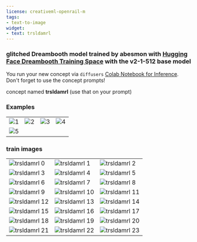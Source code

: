 ```yaml
---
license: creativeml-openrail-m
tags:
- text-to-image
widget:
- text: trsldamrl
---
```

### glitched Dreambooth model trained by abesmon with [Hugging Face Dreambooth Training Space](https://colab.research.google.com/drive/15cxJE2SBYJ0bZwoGzkdOSvqGtgz_Rvhk?usp=sharing) with the v2-1-512 base model

You run your new concept via `diffusers` [Colab Notebook for Inference](https://colab.research.google.com/drive/1FQkg1LBk99Ujpwn4fBZzGgEcuXz6-52-?usp=sharing). Don't forget to use the concept prompts! 

concept named **trsldamrl** (use that on your prompt) 

### Examples
| | | | |
|-|-|-|-|
|![1](examples/1.png)|![2](examples/2.jpg)|![3](examples/3.png)|![4](examples/4.png)|
|![5](examples/5.png)| | | |

### train images
| | | |
|-|-|-|
|![trsldamrl 0](https://huggingface.co/sd-dreambooth-library/glitched/resolve/main/concept_images/trsldamrl_%289%29.jpg)|![trsldamrl 1](https://huggingface.co/sd-dreambooth-library/glitched/resolve/main/concept_images/trsldamrl_%2811%29.jpg)|![trsldamrl 2](https://huggingface.co/sd-dreambooth-library/glitched/resolve/main/concept_images/trsldamrl_%282%29.jpg)|
|![trsldamrl 3](https://huggingface.co/sd-dreambooth-library/glitched/resolve/main/concept_images/trsldamrl_%2821%29.jpg)|![trsldamrl 4](https://huggingface.co/sd-dreambooth-library/glitched/resolve/main/concept_images/trsldamrl_%281%29.jpg)|![trsldamrl 5](https://huggingface.co/sd-dreambooth-library/glitched/resolve/main/concept_images/trsldamrl_%2814%29.jpg)|
|![trsldamrl 6](https://huggingface.co/sd-dreambooth-library/glitched/resolve/main/concept_images/trsldamrl_%2823%29.jpg)|![trsldamrl 7](https://huggingface.co/sd-dreambooth-library/glitched/resolve/main/concept_images/trsldamrl_%2818%29.jpg)|![trsldamrl 8](https://huggingface.co/sd-dreambooth-library/glitched/resolve/main/concept_images/trsldamrl_%2813%29.jpg)|
|![trsldamrl 9](https://huggingface.co/sd-dreambooth-library/glitched/resolve/main/concept_images/trsldamrl_%285%29.jpg)|![trsldamrl 10](https://huggingface.co/sd-dreambooth-library/glitched/resolve/main/concept_images/trsldamrl_%286%29.jpg)|![trsldamrl 11](https://huggingface.co/sd-dreambooth-library/glitched/resolve/main/concept_images/trsldamrl_%2816%29.jpg)|
|![trsldamrl 12](https://huggingface.co/sd-dreambooth-library/glitched/resolve/main/concept_images/trsldamrl_%2822%29.jpg)|![trsldamrl 13](https://huggingface.co/sd-dreambooth-library/glitched/resolve/main/concept_images/trsldamrl_%2820%29.jpg)|![trsldamrl 14](https://huggingface.co/sd-dreambooth-library/glitched/resolve/main/concept_images/trsldamrl_%2810%29.jpg)|
|![trsldamrl 15](https://huggingface.co/sd-dreambooth-library/glitched/resolve/main/concept_images/trsldamrl_%2819%29.jpg)|![trsldamrl 16](https://huggingface.co/sd-dreambooth-library/glitched/resolve/main/concept_images/trsldamrl_%2824%29.jpg)|![trsldamrl 17](https://huggingface.co/sd-dreambooth-library/glitched/resolve/main/concept_images/trsldamrl_%288%29.jpg)|
|![trsldamrl 18](https://huggingface.co/sd-dreambooth-library/glitched/resolve/main/concept_images/trsldamrl_%283%29.jpg)|![trsldamrl 19](https://huggingface.co/sd-dreambooth-library/glitched/resolve/main/concept_images/trsldamrl_%2817%29.jpg)|![trsldamrl 20](https://huggingface.co/sd-dreambooth-library/glitched/resolve/main/concept_images/trsldamrl_%287%29.jpg)|
|![trsldamrl 21](https://huggingface.co/sd-dreambooth-library/glitched/resolve/main/concept_images/trsldamrl_%2815%29.jpg)|![trsldamrl 22](https://huggingface.co/sd-dreambooth-library/glitched/resolve/main/concept_images/trsldamrl_%2812%29.jpg)|![trsldamrl 23](https://huggingface.co/sd-dreambooth-library/glitched/resolve/main/concept_images/trsldamrl_%284%29.jpg)|
